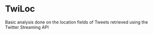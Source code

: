 TwiLoc
======

Basic analysis done on the location fields of Tweets retrieved using the Twitter Streaming API

